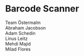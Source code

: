 # Barcode Scanner <br />
Team Östermalm <br />
Abraham Jacobson <br />
Adam Schedin <br />
Linus Leitz <br />
Mehdi Majid <br />
Milad Flores<br />

